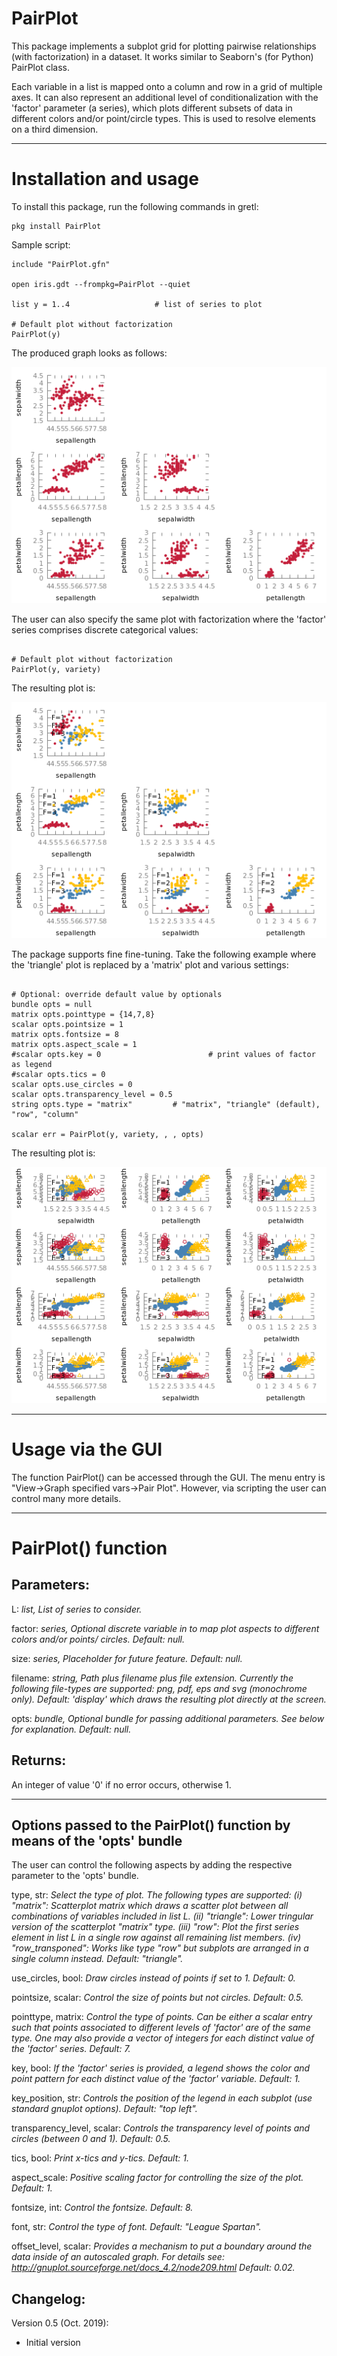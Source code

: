 # PairPlot

This package implements a subplot grid for plotting pairwise relationships (with factorization) in a dataset. It works similar to Seaborn's (for Python) PairPlot class.

Each variable in a list is mapped onto a column and row in a grid of multiple axes. It can also represent an additional level of conditionalization with the 'factor' parameter (a series), which plots different subsets of data in different colors and/or point/circle types. This is used to resolve elements on a third dimension.
***

# Installation and usage
To install this package, run the following commands in gretl:
```gretl
pkg install PairPlot
```
Sample script:
```gretl
include "PairPlot.gfn"

open iris.gdt --frompkg=PairPlot --quiet

list y = 1..4    				# list of series to plot

# Default plot without factorization
PairPlot(y)
```

The produced graph looks as follows:

![](figs/simple.png)


The user can also specify the same plot with factorization where the 'factor' series comprises discrete categorical values:

```gretl

# Default plot without factorization
PairPlot(y, variety)
```
The resulting plot is:

![](figs/with_factor.png)

The package supports fine fine-tuning. Take the following example where the 'triangle' plot is replaced by a 'matrix' plot and various settings:

```gretl

# Optional: override default value by optionals
bundle opts = null
matrix opts.pointtype = {14,7,8}
scalar opts.pointsize = 1
matrix opts.fontsize = 8
matrix opts.aspect_scale = 1
#scalar opts.key = 0						# print values of factor as legend
#scalar opts.tics = 0
scalar opts.use_circles = 0
scalar opts.transparency_level = 0.5
string opts.type = "matrix"			# "matrix", "triangle" (default), "row", "column"

scalar err = PairPlot(y, variety, , , opts)
``` 
The resulting plot is:

![](figs/complex.png)
***

# Usage via the GUI
The function PairPlot() can be accessed through the GUI. The menu entry is "View->Graph specified vars->Pair Plot".
However, via scripting the user can control many more details.
***

# PairPlot() function

## Parameters:

L:
*list, List of series to consider.*

factor:
*series, Optional discrete variable in to map plot aspects to different colors and/or points/ circles. Default: null.*

size:
*series, Placeholder for future feature. Default: null.*

filename:
*string, Path plus filename plus file extension. Currently the following file-types are supported: png, pdf, eps and svg (monochrome only). Default: 'display' which draws the resulting plot directly at the screen.*

opts:
*bundle, Optional bundle for passing additional parameters. See below for explanation. Default: null.*


## Returns:
An integer of value '0' if no error occurs, otherwise 1.
***

## Options passed to the PairPlot() function by means of the 'opts' bundle
The user can control the following aspects by adding the respective parameter to the 'opts' bundle.

type, str: 
*Select the type of plot. The following types are supported:
(i) "matrix": Scatterplot matrix which draws a scatter plot between all combinations of variables included in list L.
(ii) "triangle": Lower tringular version of the scatterplot "matrix" type.
(iii) "row": Plot the first series element in list L in a single row against all remaining list members.
(iv) "row_transponed": Works like type "row" but subplots are arranged in a single column instead.
Default: "triangle".*

use_circles, bool:
*Draw circles instead of points if set to 1. Default: 0.*

pointsize, scalar:
*Control the size of points but not circles. Default: 0.5.*

pointtype, matrix:
*Control the type of points. Can be either a scalar entry such that points associated to different levels of 'factor' are of the same type. One may also provide a vector of integers for each distinct value of the 'factor' series. Default: 7.*

key, bool:
*If the 'factor' series is provided, a legend shows the color and point pattern for each distinct value of the 'factor' variable. Default: 1.*

key_position, str:
*Controls the position of the legend in each subplot (use standard gnuplot options). Default: "top left".*

transparency_level, scalar:
*Controls the transparency level of points and circles (between 0 and 1). Default: 0.5.*

tics, bool:
*Print x-tics and y-tics. Default: 1.*

aspect_scale:
*Positive scaling factor for controlling the size of the plot. Default: 1.*

fontsize, int:
*Control the fontsize. Default: 8.*

font, str:
*Control the type of font. Default: "League Spartan".*

offset_level, scalar:
*Provides a mechanism to put a boundary around the data inside of an autoscaled graph. For details see:
<http://gnuplot.sourceforge.net/docs_4.2/node209.html>
Default: 0.02.*



Changelog:
----------
Version 0.5 (Oct. 2019):
- Initial version
